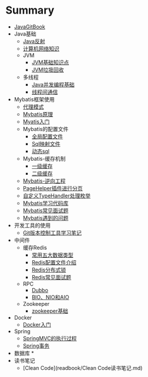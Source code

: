 # Summary

* [JavaGitBook](README.md)
* Java基础
    * [Java反射](javabase/reflect/什么是Java反射.md)
    * [计算机网络知识](javabase/network/计算机网络知识点.md)
    * JVM
        * [JVM基础知识点](javabase/jvm/JVM知识点.md)
        * [JVM垃圾回收](javabase/jvm/JVM垃圾回收机制.md)
    * 多线程
        * [Java并发编程基础](thread/Java并发编程基础.md)
        * [线程间通信](thread/线程间通信.md)
* Mybatis框架使用
    * [代理模式](mybatis/代理设计模式.md)
    * [Mybatis原理](mybatis/Mybatis原理.md)
    * [Myatis入门](mybatis/Mybatis入门Demo.md)
    * Mybatis的配置文件
        * [全局配置文件](mybatis/Mybatis的全局配置文件.md)
        * [Sql映射文件](mybatis/Sql映射文件.md)
        * [动态sql](mybatis/动态sql.md)
    * Mybatis-缓存机制
        * [一级缓存](mybatis/一级缓存.md)
        * [二级缓存](mybatis/二级缓存.md)
    * [Mybatis-逆向工程](mybatis/Mybatis-逆向工程.md)
    * [PageHelper插件进行分页](mybatis/PageHelper插件.md)
    * [自定义TypeHandler处理枚举](mybatis/自定义TypeHandler处理枚举.md)
    * [Mybatis学习代码库](https://github.com/sunwjblog/CodeRepository.git)
    * [Mybatis常见面试题](mybatis/Mybatis常见面试题.md)
    * [Mybatis遇到的问题](mybatis/Mybatis遇到的问题.md)
* 开发工具的使用
    * [Git版本控制工具学习笔记](devtools/Git学习笔记.md)
* 中间件
    * 缓存Redis
        * [常用五大数据类型](redis/常用五大数据类型.md)
        * [Redis配置文件介绍](redis/Redis配置文件介绍.md)
        * [Redis分布式锁](redis/Redis分布式锁.md)
        * [Redis常见面试题](redis/Redis常见面试题.md)
    * RPC
        * [Dubbo](dubbo/Dubbo.md)
        * [BIO、NIO和AIO](dubbo/BIO、NIO和AIO.md)
    * Zookeeper
        * [zookeeper基础](zookeeper/zookeeper基础知识点.md)
* Docker
    * [Docker入门](docker/Docker入门.md)
* Spring
    * [SpringMVC的执行过程](spring/SpringMVC.md)
    * [Spring事务](spring/Spring事务学习.md)
* 数据库
  *
* 读书笔记
    * [Clean Code](readbook/Clean Code读书笔记.md)

